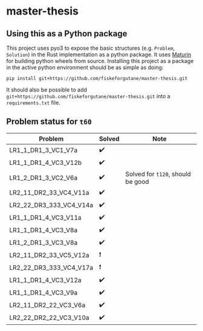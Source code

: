 # master-thesis
## Using this as a Python package
This project uses pyo3 to expose the basic structures (e.g. `Problem`, `Solution`) in the Rust implementation as a python package. It uses [Maturin](https://github.com/PyO3/maturin) for building python wheels from source. Installing this project as a package in the active python environment should be as simple as doing:
```shell
pip install git+https://github.com/fiskeforgutane/master-thesis.git
```

It should also be possible to add `git+https://github.com/fiskeforgutane/master-thesis.git` into a `requirements.txt` file.

## Problem status for `t60`

| Problem                 | Solved | Note |
| ----------------------- | ------ | ---- |
| LR1_1_DR1_3_VC1_V7a     |   ✔️   |      |
| LR1_1_DR1_4_VC3_V12b    |   ✔️   |      |
| LR1_2_DR1_3_VC2_V6a     |   ✔️   | Solved for `t120`, should be good |
| LR2_11_DR2_33_VC4_V11a  |   ✔️   |      |
| LR2_22_DR3_333_VC4_V14a |   ✔️   |      |
| LR1_1_DR1_4_VC3_V11a    |   ✔️   |      |
| LR1_1_DR1_4_VC3_V8a     |   ✔️   |      |
| LR1_2_DR1_3_VC3_V8a     |   ✔️   |      |
| LR2_11_DR2_33_VC5_V12a  |   ❗   |      |
| LR2_22_DR3_333_VC4_V17a |   ❗   |      |
| LR1_1_DR1_4_VC3_V12a    |   ✔️   |      |
| LR1_1_DR1_4_VC3_V9a     |   ✔️   |      |
| LR2_11_DR2_22_VC3_V6a   |   ✔️   |      |
| LR2_22_DR2_22_VC3_V10a  |   ✔️   |      |
